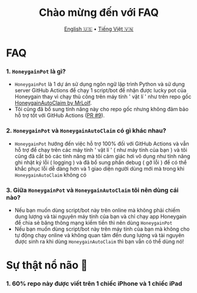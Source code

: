 <h1 align="center">Chào mừng đến với FAQ</h1>
<p align="center">
  <a href="FAQ.md">English 🇺🇸</a>
  •
  <a href="FAQ-vn.md">Tiếng Việt 🇻🇳</a>
</p>

# FAQ
### 1. `HoneygainPot` là gì?
- `HoneygainPot` là 1 dự án sử dụng ngôn ngữ lập trình Python và sử dụng server GitHub Actions để chạy 1 script/bot để nhận được lucky pot của Honeygain thay vì chạy thủ công trên máy tính ' vật lí ' như trên repo gốc [HoneygainAutoClaim by MrLolf](https://github.com/MrLoLf/HoneygainAutoClaim).
- Tôi cũng đã bổ sung tính năng này cho repo gốc nhưng không đảm bảo hỗ trợ tốt với GitHub Actions ([PR #9](https://github.com/MrLoLf/HoneygainAutoClaim/pull/9)).

### 2. `HoneygainPot` và `HoneygainAutoClaim` có gì khác nhau?
- `HoneygainPot` hướng đến việc hỗ trợ 100% đối với GitHub Actions và vẫn hỗ trợ để chạy trên các máy tính ' vật lí ' ( như máy tính của bạn ) và tôi cũng đã cắt bỏ các tính năng mà tôi cảm giác hơi vô dụng như tính năng ghi nhật ký lỗi ( logging ) và đã bổ sung phần debug ( gỡ lỗi ) để có thể khắc phục lỗi dễ dàng hơn và 1 giao diện người dùng mới mà trong khi `HoneygainAutoClaim` không có

### 3. Giữa `HoneygainPot` và `HoneygainAutoClaim` tôi nên dùng cái nào?
- Nếu bạn muốn dùng script/bot này trên online mà không phải chiếm dung lượng và tài nguyên máy tính của bạn và chỉ chạy app Honeygain để chia sẻ băng thông mạng kiếm tiền thì nên dùng `HoneygainPot`
- Nếu bạn muốn dùng script/bot này trên máy tính của bạn mà không cho tự động chạy online và không quan tâm đến dung lượng và tài nguyên được sinh ra khi dùng `HoneygainAutoClaim` thì bạn vẫn có thể dùng nó!

# Sự thật nổ não 🤯
### 1. 60% repo này được viết trên 1 chiếc iPhone và 1 chiếc iPad

